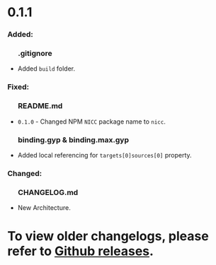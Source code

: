 <div id="changelog">
    <h1 id="changelog-title">0.1.1</h1>
    <h3 id="changelog-added">Added:</h3>
    <div id="changelog-added-body">
        <ul>
            <h3>.gitignore</h3>
            <li>Added <code>build</code> folder.</li>
        </ul>
    </div>
    <h3 id="changelog-fixed">Fixed:</h3>
    <div id="changelog-fixed-body">
        <ul>
            <h3>README.md</h3>
            <li><code>0.1.0</code> - Changed NPM <code>NICC</code> package name to <code>nicc</code>.</li>
            <h3>binding.gyp & binding.max.gyp</h3>
            <li>Added local referencing for <code>targets[0]sources[0]</code> property.</li>
        </ul>
    </div>
    <h3 id="changelog-changed">Changed:</h3>
    <div id="changelog-changed-body">
        <ul>
            <h3>CHANGELOG.md</h3>
            <li>New Architecture.</li>
        </ul>
    </div>
    <h1 id="changelog-old">To view older changelogs, please refer to <a
        id="changelog-old-link" href="https://github.com/AlexAnimateMp4/nicc/releases">Github releases</a>.</h1>
</div>
